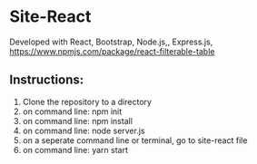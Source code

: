 # Site-React
Developed with React, Bootstrap, Node.js,,  Express.js, https://www.npmjs.com/package/react-filterable-table 

## Instructions:
1. Clone the repository to a directory
2. on command line: npm init
3. on command line: npm install
4. on command line: node server.js
3. on a seperate command line or terminal, go to site-react file
4. on command line: yarn start
